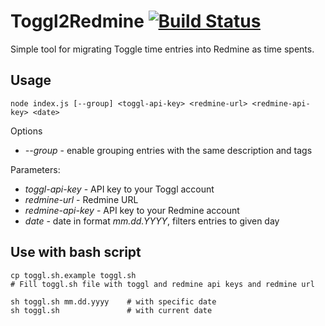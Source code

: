 # Toggl2Redmine [![Build Status](https://travis-ci.org/trawiasty/toggl2redmine.svg?branch=master)](https://travis-ci.org/trawiasty/toggl2redmine)

Simple tool for migrating Toggle time entries into Redmine as time spents.

## Usage

`node index.js [--group] <toggl-api-key> <redmine-url> <redmine-api-key> <date>`

Options
- *--group* - enable grouping entries with the same description and tags

Parameters:
- *toggl-api-key*   - API key to your Toggl account
- *redmine-url*     - Redmine URL
- *redmine-api-key* - API key to your Redmine account
- *date*            - date in format *mm.dd.YYYY*, filters entries to given day

## Use with bash script

``` 
cp toggl.sh.example toggl.sh
# Fill toggl.sh file with toggl and redmine api keys and redmine url

sh toggl.sh mm.dd.yyyy    # with specific date
sh toggl.sh               # with current date
``` 
